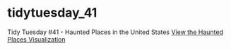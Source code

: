 # tidytuesday_41
Tidy Tuesday #41 - Haunted Places in the United States
[View the Haunted Places Visualization](https://sch-sb.github.io/tidytuesday_41/haunted_41.html)
